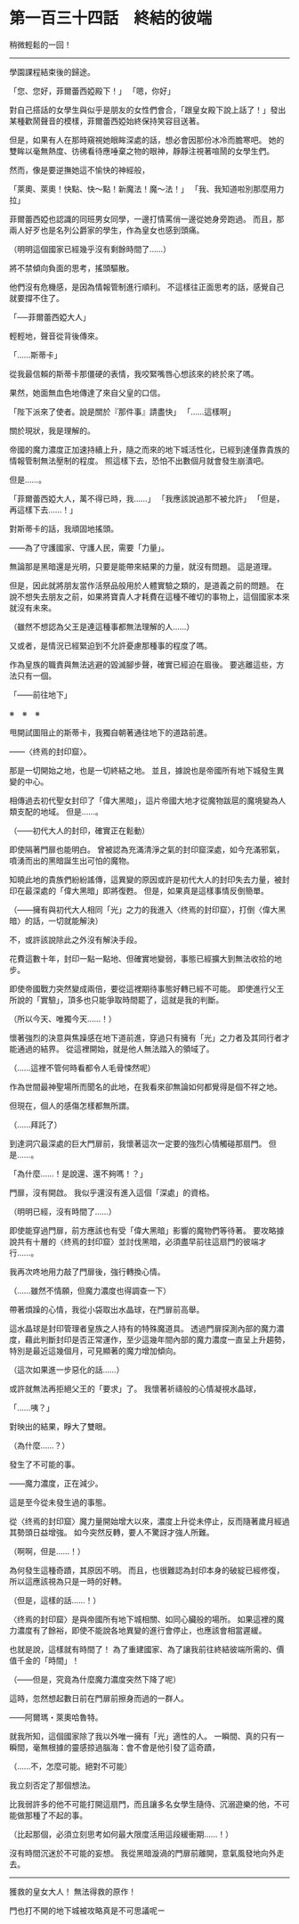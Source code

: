 # 第一百三十四話　終結的彼端

稍微輕鬆的一回！

---

學園課程結束後的歸途。

「您、您好，菲爾蕾西婭殿下！」
「嗯，你好」

對自己搭話的女學生與似乎是朋友的女性們會合，「跟皇女殿下說上話了！」發出某種歡鬧聲音的模樣，菲爾蕾西婭始終保持笑容目送著。

但是，如果有人在那時窺視她眼眸深處的話，想必會因那份冰冷而膽寒吧。
她的雙眸以毫無熱度、彷彿看待應唾棄之物的眼神，靜靜注視著喧鬧的女學生們。

然而，像是要逆撫她這不愉快的神經般，

「萊奧、萊奧！快點、快～點！新魔法！魔～法！」
「我、我知道啦別那麼用力拉」

菲爾蕾西婭也認識的同班男女同學，一邊打情罵俏一邊從她身旁跑過。
而且，那兩人好歹也是名列公爵家的學生，作為皇女也感到頭痛。

（明明這個國家已經幾乎沒有剩餘時間了……）

將不禁傾向負面的思考，搖頭驅散。

他們沒有危機感，是因為情報管制進行順利。
不這樣往正面思考的話，感覺自己就要撐不住了。

「──菲爾蕾西婭大人」

輕輕地，聲音從背後傳來。

「……斯蒂卡」

從我最信賴的斯蒂卡那僵硬的表情，我咬緊嘴唇心想該來的終於來了嗎。

果然，她面無血色地傳達了來自父皇的口信。

「陛下派來了使者。說是關於『那件事』請盡快」
「……這樣啊」

關於現狀，我是理解的。

帝國的魔力濃度正加速持續上升，隨之而來的地下城活性化，已經到達僅靠貴族的情報管制無法壓制的程度。
照這樣下去，恐怕不出數個月就會發生崩潰吧。

但是……。

「菲爾蕾西婭大人，萬不得已時，我……」
「我應該說過那不被允許」
「但是，再這樣下去……！」

對斯蒂卡的話，我頑固地搖頭。

――為了守護國家、守護人民，需要「力量」。

無論那是黑暗還是光明，只要是能帶來結果的力量，就沒有問題。
這是道理。

但是，因此就將朋友當作活祭品般用於人體實驗之類的，是道義之前的問題。
在說不想失去朋友之前，如果將寶貴人才耗費在這種不確切的事物上，這個國家本來就沒有未來。

（雖然不想認為父王是連這種事都無法理解的人……）

又或者，是情況已經緊迫到不允許憂慮那種事的程度了嗎。

作為皇族的職責與無法逃避的毀滅腳步聲，確實已經迫在眉後。
要逃離這些，方法只有一個。

「――前往地下」

※　※　※

甩開試圖阻止的斯蒂卡，我獨自朝著通往地下的道路前進。

――〈终焉的封印窟〉。

那是一切開始之地，也是一切終結之地。
並且，據說也是帝國所有地下城發生異變的中心。

相傳過去初代聖女封印了「偉大黑暗」，這片帝國大地才從魔物跋扈的魔境變為人類支配的地域。
但是……。

（――初代大人的封印，確實正在鬆動）

即使隔著門扉也能明白。
曾被認為充滿清淨之氣的封印窟深處，如今充滿邪氣，噴湧而出的黑暗誕生出可怕的魔物。

知曉此地的貴族們紛紛謠傳，這異變的原因或許是初代大人的封印失去力量，被封印在最深處的「偉大黑暗」即將復甦。
但是，如果真是這樣事情反倒簡單。

（――擁有與初代大人相同「光」之力的我進入〈终焉的封印窟〉，打倒〈偉大黑暗〉的話，一切就能解決）

不，或許該說除此之外沒有解決手段。

花費這數十年，封印一點一點地、但確實地變弱，事態已經擴大到無法收拾的地步。

即使帝國戰力突然變成兩倍，要從這裡期待事態好轉已經不可能。
即使進行父王所說的「實驗」，頂多也只能爭取時間罷了，這就是我的判斷。

（所以今天、唯獨今天……！）

懷著強烈的決意與焦躁感在地下道前進，穿過只有擁有「光」之力者及其同行者才能通過的結界。
從這裡開始，就是他人無法踏入的領域了。

（……這裡不管何時看都令人毛骨悚然呢）

作為世間最神聖場所而聞名的此地，在我看來卻無論如何都覺得是個不祥之地。

但現在，個人的感傷怎樣都無所謂。

（……拜託了）

到達洞穴最深處的巨大門扉前，我懷著這次一定要的強烈心情觸碰那扇門。
但是……。

「為什麼……！是說還、還不夠嗎！？」

門扉，沒有開啟。
我似乎還沒有進入這個「深處」的資格。

（明明已經，沒有時間了……）

即使能穿過門扉，前方應該也有受「偉大黑暗」影響的魔物們等待著。
要攻略據說共有十層的〈终焉的封印窟〉並討伐黑暗，必須盡早前往這扇門的彼端才行……。

我再次咚地用力敲了門扉後，強行轉換心情。

（……雖然不情願，但魔力濃度也得調查一下）

帶著煩躁的心情，我從小袋取出水晶球，在門扉前高舉。

這水晶球是封印管理者皇族之人持有的特殊魔道具。
透過門扉探測內部的魔力濃度，藉此判斷封印是否正常運作，至少這幾年間內部的魔力濃度一直呈上升趨勢，特別是最近這幾個月，可見顯著的魔力增加傾向。

（這次如果進一步惡化的話……）

或許就無法再拒絕父王的「要求」了。
我懷著祈禱般的心情凝視水晶球，

「……咦？」

對映出的結果，睜大了雙眼。

（為什麼……？）

發生了不可能的事。

――魔力濃度，正在減少。

這是至今從未發生過的事態。

從〈终焉的封印窟〉魔力量開始增大以來，濃度上升從未停止，反而隨著歲月經過其勢頭日益增強。
如今突然反轉，要人不驚訝才強人所難。

（啊啊，但是……！）

為何發生這種奇蹟，其原因不明。
而且，也很難認為封印本身的破綻已經修復，所以這應該視為只是一時的好轉。

（但是，這樣的話……！）

〈终焉的封印窟〉是與帝國所有地下城相關、如同心臟般的場所。
如果這裡的魔力濃度有了餘裕，即使不能說各地異變的進行會停止，也應該會相當遲緩。

也就是說，這樣就有時間了！
為了重建國家、為了讓我前往終結彼端所需的、價值千金的「時間」！

（――但是，究竟為什麼魔力濃度突然下降了呢）

這時，忽然想起數日前在門扉前擦身而過的一群人。

――阿爾瑪・萊奧哈魯特。

就我所知，這個國家除了我以外唯一擁有「光」適性的人。
一瞬間、真的只有一瞬間，毫無根據的靈感掠過腦海：會不會是他引發了這奇蹟，

（……不，怎麼可能。絕對不可能）

我立刻否定了那個想法。

比我弱許多的他不可能打開這扇門，而且讓多名女學生隨侍、沉溺遊樂的他，不可能做那種了不起的事。

（比起那個，必須立刻思考如何最大限度活用這段緩衝期……！）

沒有時間沉迷於不可能的妄想。
我從黑暗漩渦的門扉前離開，意氣風發地向外走去。

---

獲救的皇女大人！
無法得救的原作！

門也打不開的地下城被攻略真是不可思議呢ー